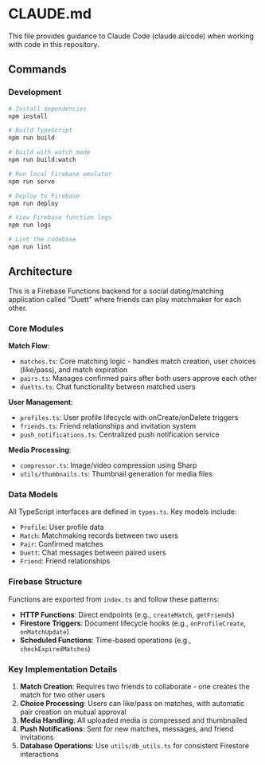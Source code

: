 # CLAUDE.md

This file provides guidance to Claude Code (claude.ai/code) when working with code in this repository.

## Commands

### Development
```bash
# Install dependencies
npm install

# Build TypeScript
npm run build

# Build with watch mode
npm run build:watch

# Run local Firebase emulator
npm run serve

# Deploy to Firebase
npm run deploy

# View Firebase function logs
npm run logs

# Lint the codebase
npm run lint
```

## Architecture

This is a Firebase Functions backend for a social dating/matching application called "Duett" where friends can play matchmaker for each other.

### Core Modules

**Match Flow**:
- `matches.ts`: Core matching logic - handles match creation, user choices (like/pass), and match expiration
- `pairs.ts`: Manages confirmed pairs after both users approve each other
- `duetts.ts`: Chat functionality between matched users

**User Management**:
- `profiles.ts`: User profile lifecycle with onCreate/onDelete triggers
- `friends.ts`: Friend relationships and invitation system
- `push_notifications.ts`: Centralized push notification service

**Media Processing**:
- `compressor.ts`: Image/video compression using Sharp
- `utils/thumbnails.ts`: Thumbnail generation for media files

### Data Models

All TypeScript interfaces are defined in `types.ts`. Key models include:
- `Profile`: User profile data
- `Match`: Matchmaking records between two users
- `Pair`: Confirmed matches
- `Duett`: Chat messages between paired users
- `Friend`: Friend relationships

### Firebase Structure

Functions are exported from `index.ts` and follow these patterns:
- **HTTP Functions**: Direct endpoints (e.g., `createMatch`, `getFriends`)
- **Firestore Triggers**: Document lifecycle hooks (e.g., `onProfileCreate`, `onMatchUpdate`)
- **Scheduled Functions**: Time-based operations (e.g., `checkExpiredMatches`)

### Key Implementation Details

1. **Match Creation**: Requires two friends to collaborate - one creates the match for two other users
2. **Choice Processing**: Users can like/pass on matches, with automatic pair creation on mutual approval
3. **Media Handling**: All uploaded media is compressed and thumbnailed
4. **Push Notifications**: Sent for new matches, messages, and friend invitations
5. **Database Operations**: Use `utils/db_utils.ts` for consistent Firestore interactions